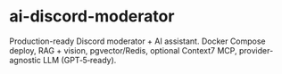 # ai-discord-moderator
Production-ready Discord moderator + AI assistant. Docker Compose deploy, RAG + vision, pgvector/Redis, optional Context7 MCP, provider-agnostic LLM (GPT‑5‑ready).
